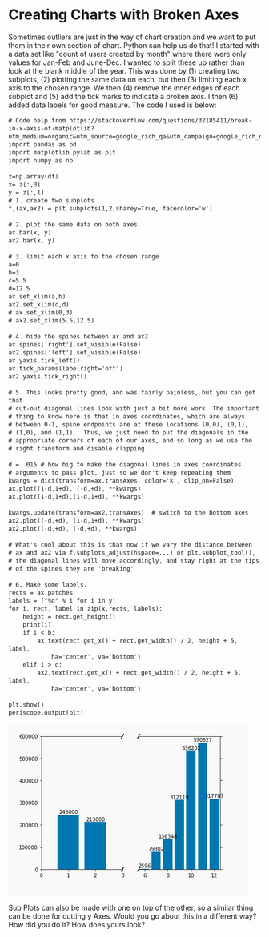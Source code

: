 # Creating Charts with Broken Axes

Sometimes outliers are just in the way of chart creation and we want to put them in their own section of chart. Python can help us do that! I started with a data set like "count of users created by month" where there were only values for Jan-Feb and June-Dec. I wanted to split these up rather than look at the blank middle of the year.  This was done by (1) creating two subplots, (2) plotting the same data on each, but then (3) limiting each x axis to the chosen range. We then (4) remove the inner edges of each subplot and (5) add the tick marks to indicate a broken axis. I then (6) added data labels for good measure. The code I used is below:

    # Code help from https://stackoverflow.com/questions/32185411/break-in-x-axis-of-matplotlib?utm_medium=organic&utm_source=google_rich_qa&utm_campaign=google_rich_qa
    import pandas as pd
    import matplotlib.pylab as plt
    import numpy as np

    z=np.array(df)
    x= z[:,0]
    y = z[:,1]
    # 1. create two subplots
    f,(ax,ax2) = plt.subplots(1,2,sharey=True, facecolor='w')

    # 2. plot the same data on both axes
    ax.bar(x, y)
    ax2.bar(x, y)

    # 3. limit each x axis to the chosen range
    a=0
    b=3
    c=5.5
    d=12.5
    ax.set_xlim(a,b)
    ax2.set_xlim(c,d)
    # ax.set_xlim(0,3)
    # ax2.set_xlim(5.5,12.5)

    # 4. hide the spines between ax and ax2
    ax.spines['right'].set_visible(False)
    ax2.spines['left'].set_visible(False)
    ax.yaxis.tick_left()
    ax.tick_params(labelright='off')
    ax2.yaxis.tick_right()

    # 5. This looks pretty good, and was fairly painless, but you can get that
    # cut-out diagonal lines look with just a bit more work. The important
    # thing to know here is that in axes coordinates, which are always
    # between 0-1, spine endpoints are at these locations (0,0), (0,1),
    # (1,0), and (1,1).  Thus, we just need to put the diagonals in the
    # appropriate corners of each of our axes, and so long as we use the
    # right transform and disable clipping.

    d = .015 # how big to make the diagonal lines in axes coordinates
    # arguments to pass plot, just so we don't keep repeating them
    kwargs = dict(transform=ax.transAxes, color='k', clip_on=False)
    ax.plot((1-d,1+d), (-d,+d), **kwargs)
    ax.plot((1-d,1+d),(1-d,1+d), **kwargs)

    kwargs.update(transform=ax2.transAxes)  # switch to the bottom axes
    ax2.plot((-d,+d), (1-d,1+d), **kwargs)
    ax2.plot((-d,+d), (-d,+d), **kwargs)

    # What's cool about this is that now if we vary the distance between
    # ax and ax2 via f.subplots_adjust(hspace=...) or plt.subplot_tool(),
    # the diagonal lines will move accordingly, and stay right at the tips
    # of the spines they are 'breaking'

    # 6. Make some labels.
    rects = ax.patches
    labels = ["%d" % i for i in y]
    for i, rect, label in zip(x,rects, labels):
        height = rect.get_height()
        print(i)
        if i < b:
            ax.text(rect.get_x() + rect.get_width() / 2, height + 5, label,
                ha='center', va='bottom')
        elif i > c:
            ax2.text(rect.get_x() + rect.get_width() / 2, height + 5, label,
                ha='center', va='bottom')

    plt.show()
    periscope.output(plt)
    
 


![broken_chart](/Python/Creating_Charts_with_Broken_Axes/Images/broken_chart.png)

Sub Plots can also be made with one on top of the other, so a similar thing can be done for cutting y Axes. Would you go about this in a different way? How did you do it? How does yours look?
